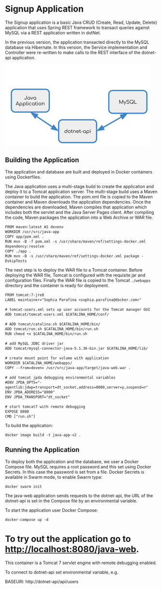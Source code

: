 # Signup Application

The Signup application is a basic Java CRUD (Create, Read, Update, Delete) application that uses Spring REST framework to transact queries against MySQL via a REST application written in dotNet.

In the previous version, the application transacted directly to the MySQL database via Hibernate. In this version, the Service implementation and Controller were re-written to make calls to the REST interface of the dotnet-api application.

<img src="images/architecture-v2.jpg"  width=480>

##  Building the Application

The application and database are built and deployed in Docker containers using Dockerfiles.

The Java application uses a multi-stage build to create the application and deploy it to a Tomcat application server. The multi-stage build uses a Maven container to build the application. The pom.xml file is copied to the Maven container and Maven downloads the application dependencies. Once the dependencies are downloaded, Maven compiles that application which includes both the servlet and the Java Server Pages client. After compiling the code, Maven packages the application into a Web Archive or WAR file.

```
FROM maven:latest AS devenv
WORKDIR /usr/src/java-app 
COPY app/pom.xml .
RUN mvn -B -f pom.xml -s /usr/share/maven/ref/settings-docker.xml dependency:resolve
COPY ./app .
RUN mvn -B -s /usr/share/maven/ref/settings-docker.xml package -DskipTests
```
The next step is to deploy the WAR file to a Tomcat container. Before deploying the WAR file, Tomcat is configured with the requisite jar and configuration files. Finally the WAR file is copied to the Tomcat `./webapps` directory and the container is ready for deployment.

```
FROM tomcat:7-jre8
LABEL maintainer="Sophia Parafina <sophia.parafina@docker.com>"

# tomcat-users.xml sets up user accounts for the Tomcat manager GUI
ADD tomcat/tomcat-users.xml $CATALINA_HOME/conf/

# ADD tomcat/catalina.sh $CATALINA_HOME/bin/
ADD tomcat/run.sh $CATALINA_HOME/bin/run.sh
RUN chmod +x $CATALINA_HOME/bin/run.sh

# add MySQL JDBC driver jar
ADD tomcat/mysql-connector-java-5.1.36-bin.jar $CATALINA_HOME/lib/

# create mount point for volume with application
WORKDIR $CATALINA_HOME/webapps/
COPY --from=devenv /usr/src/java-app/target/java-web.war .

# add tomcat jpda debugging environmental variables
#ENV JPDA_OPTS="-agentlib:jdwp=transport=dt_socket,address=8000,server=y,suspend=n"
ENV JPDA_ADDRESS="8000"
ENV JPDA_TRANSPORT="dt_socket"

# start tomcat7 with remote debugging
EXPOSE 8080
CMD ["run.sh"]
``` 

To build the application:
```
docker image build -t java-app-v2 .
```

## Running the Application

To deploy both the application and the database, we user a Docker Compose file. MySQL requires a root password and this set using Docker Secrets. In this case the password is set from a file. Docker Secrets is available in Swarm mode, to enable Swarm type:
```
docker swarm init
```

The java-web application sends requests to the dotnet-api, the URL of the dotnet-api is set in the Compose file by an environmental variable.


To start the application user Docker Compose:
```
docker-compose up -d
```

To try out the application go to [http://localhost:8080/java-web](http://localhost:8080/java-web).
=======
This container is a Tomcat 7 servlet engine with remote debugging enabled.

To connect to dotnet-api set environmental variable, e.g.

BASEURI: http://dotnet-api/api/users
